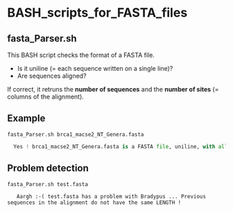 # BASH_scripts_for_FASTA_files

## fasta_Parser.sh

This BASH script checks the format of a FASTA file.
- Is it uniline (= each sequence written on a single line)? 
- Are sequences aligned?

If correct, it retruns the **number of sequences** and the **number of sites** (= columns of the alignment).

## Example ##

  `fasta_Parser.sh brca1_macse2_NT_Genera.fasta`
 
```python
  Yes ! brca1_macse2_NT_Genera.fasta is a FASTA file, uniline, with all 9 sequences of length = 2913 sites.
```

## Problem detection ##

  `fasta_Parser.sh test.fasta`
 
```
   Aargh :-( test.fasta has a problem with Bradypus ... Previous sequences in the alignment do not have the same LENGTH !
```
